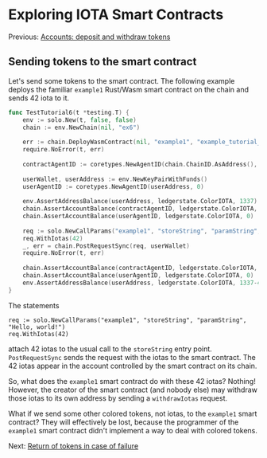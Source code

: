 # Exploring IOTA Smart Contracts

Previous: [Accounts: deposit and withdraw tokens](08.md)   

## Sending tokens to the smart contract

Let's send some tokens to the smart contract. The following example deploys the
familiar `example1` Rust/Wasm smart contract on the chain and sends 42 iota to it.

```go
func TestTutorial6(t *testing.T) {
    env := solo.New(t, false, false)
    chain := env.NewChain(nil, "ex6")
    
    err := chain.DeployWasmContract(nil, "example1", "example_tutorial_bg.wasm")
    require.NoError(t, err)
    
    contractAgentID := coretypes.NewAgentID(chain.ChainID.AsAddress(), coretypes.Hn("example1"))
    
    userWallet, userAddress := env.NewKeyPairWithFunds()
    userAgentID := coretypes.NewAgentID(userAddress, 0)
    
    env.AssertAddressBalance(userAddress, ledgerstate.ColorIOTA, 1337)
    chain.AssertAccountBalance(contractAgentID, ledgerstate.ColorIOTA, 0) // empty on-chain
    chain.AssertAccountBalance(userAgentID, ledgerstate.ColorIOTA, 0)     // empty on-chain
    
    req := solo.NewCallParams("example1", "storeString", "paramString", "Hello, world!")
    req.WithIotas(42)
    _, err = chain.PostRequestSync(req, userWallet)
    require.NoError(t, err)
    
    chain.AssertAccountBalance(contractAgentID, ledgerstate.ColorIOTA, 42)
    chain.AssertAccountBalance(userAgentID, ledgerstate.ColorIOTA, 0)
    env.AssertAddressBalance(userAddress, ledgerstate.ColorIOTA, 1337-42)
}
```

The statements

```
req := solo.NewCallParams("example1", "storeString", "paramString", "Hello, world!")
req.WithIotas(42)
```

attach 42 iotas to the usual call to the `storeString` entry point.
`PostRequestSync` sends the request with the iotas to the smart contract. The 42
iotas appear in the account controlled by the smart contract on its chain.

So, what does the `example1` smart contract do with these 42 iotas? Nothing!
However, the creator of the smart contract (and nobody else) may withdraw those
iotas to its own address by sending a `withdrawIotas` request.

What if we send some other colored tokens, not iotas, to the `example1`
smart contract? They will effectively be lost, because the programmer of
the `example1` smart contract didn't implement a way to deal with colored
tokens.

Next: [Return of tokens in case of failure](10.md)

  